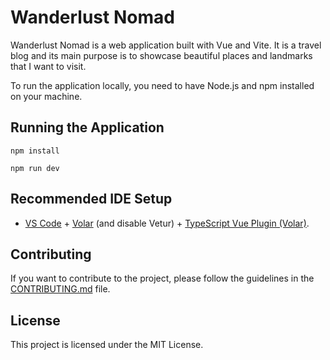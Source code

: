 # Wanderlust Nomad

Wanderlust Nomad is a web application built with Vue and Vite. It is a travel blog and its main purpose is to showcase beautiful places and landmarks that I want to visit.

To run the application locally, you need to have Node.js and npm installed on your machine. 

## Running the Application

```npm install```

```npm run dev```

## Recommended IDE Setup

- [VS Code](https://code.visualstudio.com/) + [Volar](https://marketplace.visualstudio.com/items?itemName=Vue.volar) (and disable Vetur) + [TypeScript Vue Plugin (Volar)](https://marketplace.visualstudio.com/items?itemName=Vue.vscode-typescript-vue-plugin).

## Contributing

If you want to contribute to the project, please follow the guidelines in the [CONTRIBUTING.md](CONTRIBUTING.md) file.

## License

This project is licensed under the MIT License.
